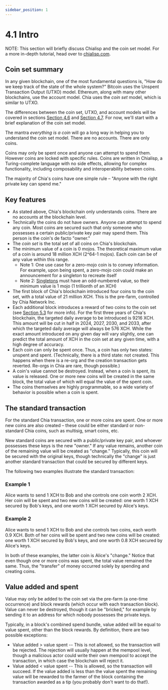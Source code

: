 ```yaml
---
sidebar_position: 1
---
```


# 4.1 Intro

NOTE: This section will briefly discuss Chialisp and the coin set model. For a more in-depth tutorial, head over to [chialisp.com](http://chialisp.com "Chialisp's official website").

## Coin set summary

In any given blockchain, one of the most fundamental questions is, "How do we keep track of the state of the whole system?" Bitcoin uses the Unspent Transaction Output (UTXO) model. Ethereum, along with many other blockchains, use the account model. Chia uses the _coin set_ model, which is similar to UTXO.

The differences between the coin set, UTXO, and account models will be covered in sections [Section 4.6](/docs/04coin-set-model/coin_set_vs_utxo 'Section 4.6: Coin Set vs UTXO') and [Section 4.7](/docs/04coin-set-model/coin_set_vs_account 'Section 4.7: Coin Set vs Account'). For now, we'll start with a brief explanation of the coin set model.

The mantra _everything is a coin_ will go a long way in helping you to understand the coin set model. There are no accounts. There are only coins.

Coins may only be spent once and anyone can attempt to spend them. However coins are locked with specific rules. Coins are written in Chialisp, a Turing-complete language with no side effects, allowing for complex functionality, including composability and interoperability between coins.

The majority of Chia's coins have one simple rule – "Anyone with the right private key can spend me."

## Key features

- As stated above, Chia's blockchain only understands coins. There are no accounts at the blockchain level.
- Technically the coins do not have owners. Anyone can attempt to spend any coin. Most coins are secured such that only someone who possesses a certain public/private key pair may spend them. This person is the coin's de facto "owner."
- The _coin set_ is the total set of all coins on Chia's blockchain.
- The minimum value of a coin is 0 mojos. The theoretical maximum value of a coin is around 18 million XCH (2^64-1 mojos). Each coin can be of any value within this range.
  - Note 1: One use case for a zero-mojo coin is to convey information. For example, upon being spent, a zero-mojo coin could make an announcement for a singleton to recreate itself
  - Note 2: [Singletons](https://chialisp.com/docs/puzzles/singletons) must have an odd-numbered value, so their minimum value is 1 mojo (1 trillionth of an XCH)
- The first block of Chia's blockchain introduced four coins to the coin set, with a total value of 21 million XCH. This is the pre-farm, controlled by Chia Network Inc.
- Each additional block introduces a reward of two coins to the coin set (see [Section 5.3](/docs/05block-validation/block_rewards#farmer-vs-pool-reward 'Section 5.3 Farmer vs Pool Reward') for more info). For the first three years of Chia's blockchain, the targeted daily average to be introduced is 9216 XCH. This amount will be cut in half in 2024, 2027, 2030, and 2033, after which the targeted daily average will always be 576 XCH. While the exact amount introduced on any given day will vary slightly, one can predict the total amount of XCH in the coin set at any given time, with a high degree of accuracy.
- Each coin can only be spent once. Thus, a coin has only two states: unspent and spent. (Technically, there is a third state: not created. This happens when there is a re-org and the creation transaction gets reverted. Re-orgs in Chia are rare, though possible.)
- A coin's value cannot be destroyed. Instead, when a coin is spent, its value is released. One or more new coins will be created in the same block, the total value of which will equal the value of the spent coin.
- The coins themselves are highly programmable, so a wide variety of behavior is possible when a coin is spent.

## The standard transaction

For the standard Chia transaction, one or more coins are spent. One or more new coins are also created – these could be either standard or non-standard Chia coins, such as multisig, smart coins, etc.

New standard coins are secured with a public/private key pair, and whoever possesses these keys is the new "owner." If any value remains, another coin of the remaining value will be created as "change." Typically, this coin will be secured with the original keys, though technically the "change" is just another standard transaction that could be secured by different keys.

The following two examples illustrate the standard transaction:

### Example 1

Alice wants to send 1 XCH to Bob and she controls one coin worth 2 XCH. Her coin will be spent and two new coins will be created: one worth 1 XCH secured by Bob's keys, and one worth 1 XCH secured by Alice's keys.

### Example 2

Alice wants to send 1 XCH to Bob and she controls two coins, each worth 0.9 XCH. Both of her coins will be spent and two new coins will be created: one worth 1 XCH secured by Bob's keys, and one worth 0.8 XCH secured by Alice's keys.

In both of these examples, the latter coin is Alice's "change." Notice that even though one or more coins was spent, the total value remained the same. Thus, the "transfer" of money occurred solely by spending and creating coins.

## Value added and spent

Value may only be added to the coin set via the pre-farm (a one-time occurrence) and block rewards (which occur with each transaction block). Value can never be destroyed, though it can be "bricked," for example by sending it to an address for which nobody possesses the private keys.

Typically, in a block's combined spend bundle, value added will be equal to value spent, other than the block rewards. By definition, there are two possible exceptions:

- Value added > value spent -- This is not allowed, so the transaction will be rejected. The rejection will usually happen at the mempool level, though a malicious actor could write their own mempool to accept the transaction, in which case the blockchain will reject it.
- Value added < value spent -- This is allowed, so the transaction will succeed. If the value added is less than the value spent the remaining value will be rewarded to the farmer of the block containing the transaction awarded as a tip (you probably don't want to do that!).
